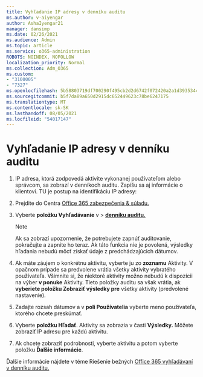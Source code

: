 ```yaml
---
title: Vyhľadanie IP adresy v denníku auditu
ms.author: v-aiyengar
author: AshaIyengar21
manager: dansimp
ms.date: 02/26/2021
ms.audience: Admin
ms.topic: article
ms.service: o365-administration
ROBOTS: NOINDEX, NOFOLLOW
localization_priority: Normal
ms.collection: Adm_O365
ms.custom:
- "3100005"
- "7327"
ms.openlocfilehash: 5b58803719df700290f495cb2d2d6742f072420a2a1d393534ca165bb5a14fbb
ms.sourcegitcommit: b5f7da89a650d2915dc652449623c78be6247175
ms.translationtype: MT
ms.contentlocale: sk-SK
ms.lasthandoff: 08/05/2021
ms.locfileid: "54017147"
---
```

# <a name="find-the-ip-address-in-audit-log"></a>Vyhľadanie IP adresy v denníku auditu

1. IP adresa, ktorá zodpovedá aktivite vykonanej používateľom alebo správcom, sa zobrazí v denníkoch auditu. Zapíšu sa aj informácie o klientovi. TU je postup na identifikáciu IP adresy:

1. Prejdite do Centra [Office 365 zabezpečenia & súladu.](https://go.microsoft.com/fwlink/p/?linkid=2077143)
1. Vyberte **položku Vyhľadávanie** v  >  **[denníku auditu.](https://go.microsoft.com/fwlink/?linkid=2103759)**
    > [!NOTE]
    > Ak sa zobrazí upozornenie, že potrebujete zapnúť auditovanie, pokračujte a zapnite ho teraz. Ak táto funkcia nie je povolená, výsledky hľadania nebudú môcť získať údaje z predchádzajúcich dátumov.
1. Ak máte záujem o konkrétnu aktivitu, vyberte ju zo **zoznamu** Aktivity. V opačnom prípade sa predvolene vrátia všetky aktivity vybratého používateľa. Všimnite si, že niektoré aktivity možno nebudú k dispozícii na výber **v ponuke** Aktivity. Tieto položky auditu sa však vrátia, ak **vyberiete položku Zobraziť výsledky pre** všetky aktivity (predvolené nastavenie).
1. Zadajte rozsah dátumov a v **poli Používatelia** vyberte meno používateľa, ktorého chcete preskúmať.
1. Vyberte **položku Hľadať**. Aktivity sa zobrazia v časti **Výsledky.** Môžete zobraziť IP adresu pre každú aktivitu.
1. Ak chcete zobraziť podrobnosti, vyberte aktivitu a potom vyberte položku **Ďalšie informácie**.

Ďalšie informácie nájdete v téme Riešenie bežných [Office 365 vyhľadávaní v denníku auditu.](https://go.microsoft.com/fwlink/?linkid=2103944)